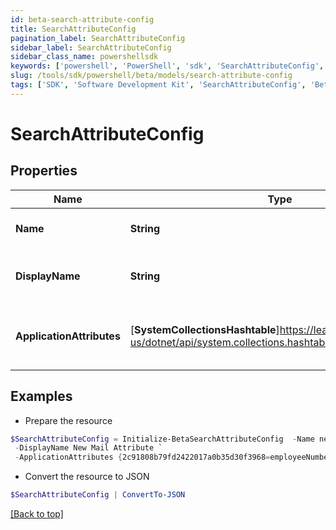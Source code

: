 ```yaml
---
id: beta-search-attribute-config
title: SearchAttributeConfig
pagination_label: SearchAttributeConfig
sidebar_label: SearchAttributeConfig
sidebar_class_name: powershellsdk
keywords: ['powershell', 'PowerShell', 'sdk', 'SearchAttributeConfig', 'BetaSearchAttributeConfig'] 
slug: /tools/sdk/powershell/beta/models/search-attribute-config
tags: ['SDK', 'Software Development Kit', 'SearchAttributeConfig', 'BetaSearchAttributeConfig']
---
```



# SearchAttributeConfig

## Properties

Name | Type | Description | Notes
------------ | ------------- | ------------- | -------------
**Name** | **String** | Name of the new attribute | [optional] 
**DisplayName** | **String** | The display name of the new attribute | [optional] 
**ApplicationAttributes** | [**SystemCollectionsHashtable**]https://learn.microsoft.com/en-us/dotnet/api/system.collections.hashtable?view=net-9.0 | Map of application id and their associated attribute. | [optional] 

## Examples

- Prepare the resource
```powershell
$SearchAttributeConfig = Initialize-BetaSearchAttributeConfig  -Name newMailAttribute `
 -DisplayName New Mail Attribute `
 -ApplicationAttributes {2c91808b79fd2422017a0b35d30f3968=employeeNumber, 2c91808b79fd2422017a0b36008f396b=employeeNumber}
```

- Convert the resource to JSON
```powershell
$SearchAttributeConfig | ConvertTo-JSON
```


[[Back to top]](#) 

